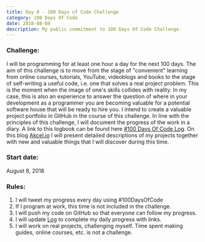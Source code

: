 ```yaml
---
title: Day 0 - 100 Days of Code Challenge
category: 100 Days Of Code
date: 2018-08-08
description: My public commitment to 100 Days Of Code Challenge.
---
```


### Challenge:

I will be programming for at least one hour a day for the next 100 days. The aim of this challenge is to move from the stage of "convenient" learning from online courses, tutorials, YouTube, videoblogs and books to the stage of self-writing a useful code, i.e. one that solves a real project problem. This is the moment when the image of one's skills collides with reality. In my case, this is also an experience to answer the question of where in your development as a programmer you are becoming valuable for a potential software house that will be ready to hire you. I intend to create a valuable project portfolio in GitHub in the course of this challenge. In line with the principles of this challenge, I will document the progress of the work in a diary. A link to this logbook can be found here [#100 Days Of Code Log](https://github.com/wbankowski/100-days-of-code/blob/master/log.md). On this blog [Akcel.io](https://akcel.io) I will present detailed descriptions of my projects together with new and valuable things that I will discover during this time.

### Start date:

August 8, 2018

### Rules:

1. I will tweet my progress every day using #100DaysOfCode
1. If I program at work, this time is not included in the challenge.
1. I will push my code on GitHub so that everyone can follow my progress.
1. I will update [Log](https://github.com/wbankowski/100-days-of-code/blob/master/log.md) to complete my daily progress with links.
1. I will work on real projects, challenging myself. Time spent making guides, online courses, etc. is not a challenge.
